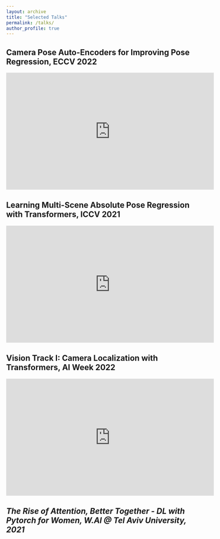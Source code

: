 ```yaml
---
layout: archive
title: "Selected Talks"
permalink: /talks/
author_profile: true
---
```

## **Camera Pose Auto-Encoders for Improving Pose Regression, ECCV 2022**
<iframe width="560" height="315" src="https://www.youtube.com/embed/slHOf0mG18k" title="YouTube video player" frameborder="0" allow="accelerometer; autoplay; clipboard-write; encrypted-media; gyroscope; picture-in-picture" allowfullscreen></iframe>


## **Learning Multi-Scene Absolute Pose Regression with Transformers, ICCV 2021** 
<iframe width="560" height="315" src="https://www.youtube.com/embed/Z169LvZU5zs" title="YouTube video player" frameborder="0" allow="accelerometer; autoplay; clipboard-write; encrypted-media; gyroscope; picture-in-picture" allowfullscreen></iframe>

## **Vision Track I: Camera Localization with Transformers, AI Week 2022**
<iframe width="560" height="315" src="https://www.youtube.com/embed/1AChUdcfNtk" title="YouTube video player" frameborder="0" allow="accelerometer; autoplay; clipboard-write; encrypted-media; gyroscope; picture-in-picture" allowfullscreen></iframe>

## **The Rise of Attention, Better Together - DL with Pytorch for Women, W.AI @ Tel Aviv University*, 2021* 


